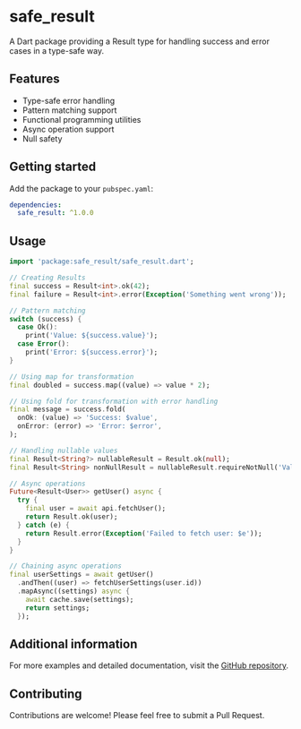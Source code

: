 # safe_result

A Dart package providing a Result type for handling success and error cases in a type-safe way.

## Features

- Type-safe error handling
- Pattern matching support
- Functional programming utilities
- Async operation support
- Null safety

## Getting started

Add the package to your `pubspec.yaml`:

```yaml
dependencies:
  safe_result: ^1.0.0
```

## Usage

```dart
import 'package:safe_result/safe_result.dart';

// Creating Results
final success = Result<int>.ok(42);
final failure = Result<int>.error(Exception('Something went wrong'));

// Pattern matching
switch (success) {
  case Ok():
    print('Value: ${success.value}');
  case Error():
    print('Error: ${success.error}');
}

// Using map for transformation
final doubled = success.map((value) => value * 2);

// Using fold for transformation with error handling
final message = success.fold(
  onOk: (value) => 'Success: $value',
  onError: (error) => 'Error: $error',
);

// Handling nullable values
final Result<String?> nullableResult = Result.ok(null);
final Result<String> nonNullResult = nullableResult.requireNotNull('Value was null');

// Async operations
Future<Result<User>> getUser() async {
  try {
    final user = await api.fetchUser();
    return Result.ok(user);
  } catch (e) {
    return Result.error(Exception('Failed to fetch user: $e'));
  }
}

// Chaining async operations
final userSettings = await getUser()
  .andThen((user) => fetchUserSettings(user.id))
  .mapAsync((settings) async {
    await cache.save(settings);
    return settings;
  });
```

## Additional information

For more examples and detailed documentation, visit the [GitHub repository](https://github.com/mobpack/safe_result).

## Contributing

Contributions are welcome! Please feel free to submit a Pull Request.
